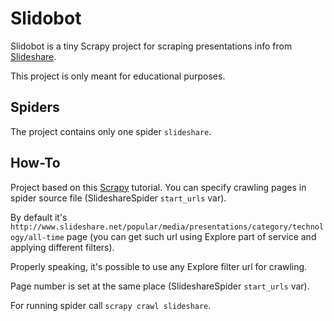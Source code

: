 Slidobot
======

Slidobot is a tiny Scrapy project for scraping presentations info from [Slideshare](www.slideshare.net).

This project is only meant for educational purposes.

Spiders
-----
The project contains only one spider `slideshare`.

How-To
-----
Project based on this [Scrapy](http://doc.scrapy.org/en/latest/intro/tutorial.html) tutorial.
You can specify crawling pages in spider source file (SlideshareSpider `start_urls` var).

By default it's `http://www.slideshare.net/popular/media/presentations/category/technology/all-time` page
(you can get such url using Explore part of service and applying different filters).

Properly speaking, it's possible to use any Explore filter url for crawling.

Page number is set at the same place (SlideshareSpider `start_urls` var).

For running spider call `scrapy crawl slideshare`.

